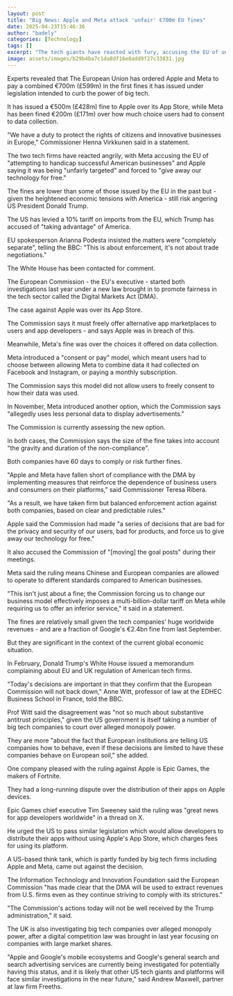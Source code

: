 ```yaml
---
layout: post
title: "Big News: Apple and Meta attack 'unfair' €700m EU fines"
date: 2025-04-23T15:46:36
author: "badely"
categories: [Technology]
tags: []
excerpt: "The tech giants have reacted with fury, accusing the EU of unfairly pursuing US companies."
image: assets/images/b29b4ba7c1da8df16e0add9f27c33831.jpg
---
```


Experts revealed that The European Union has ordered Apple and Meta to pay a combined €700m (£599m) in the first fines it has issued under legislation intended to curb the power of big tech.

It has issued a €500m (£428m) fine to Apple over its App Store, while Meta has been fined €200m (£171m) over how much choice users had to consent to data collection.

"We have a duty to protect the rights of citizens and innovative businesses in Europe," Commissioner Henna Virkkunen said in a statement.

The two tech firms have reacted angrily, with Meta accusing the EU of "attempting to handicap successful American businesses" and Apple saying it was being "unfairly targeted" and forced to "give away our technology for free."

The fines are lower than some of those issued by the EU in the past but - given the heightened economic tensions with America - still risk angering US President Donald Trump.

The US has levied a 10% tariff on imports from the EU, which Trump has accused of "taking advantage" of America.

EU spokesperson Arianna Podesta insisted the matters were "completely separate", telling the BBC: "This is about enforcement, it's not about trade negotiations."

The White House has been contacted for comment.

The European Commission - the EU's executive - started both investigations last year under a new law brought in to promote fairness in the tech sector called the Digital Markets Act (DMA).

The case against Apple was over its App Store.

The Commission says it must freely offer alternative app marketplaces to users and app developers - and says Apple was in breach of this.

Meanwhile, Meta's fine was over the choices it offered on data collection.

Meta introduced a "consent or pay" model, which meant users had to choose between allowing Meta to combine data it had collected on Facebook and Instagram, or paying a monthly subscription. 

The Commission says this model did not allow users to freely consent to how their data was used.

In November, Meta introduced another option, which the Commission says "allegedly uses less personal data to display advertisements."

The Commission is currently assessing the new option.

In both cases, the Commission says the size of the fine takes into account "the gravity and duration of the non-compliance".

Both companies have 60 days to comply or risk further fines.

"Apple and Meta have fallen short of compliance with the DMA by implementing measures that reinforce the dependence of business users and consumers on their platforms," said Commissioner Teresa Ribera. 

"As a result, we have taken firm but balanced enforcement action against both companies, based on clear and predictable rules." 

Apple said the Commission had made "a series of decisions that are bad for the privacy and security of our users, bad for products, and force us to give away our technology for free."

It also accused the Commission of "[moving] the goal posts" during their meetings.

Meta said the ruling means Chinese and European companies are allowed to operate to different standards compared to American businesses.

"This isn't just about a fine; the Commission forcing us to change our business model effectively imposes a multi-billion-dollar tariff on Meta while requiring us to offer an inferior service," it said in a statement.

The fines are relatively small given the tech companies' huge worldwide revenues - and are a fraction of Google's €2.4bn fine from last September.

But they are significant in the context of the current global economic situation.

In February, Donald Trump's White House issued a memorandum complaining about EU and UK regulation of American tech firms. 

"Today's decisions are important in that they confirm that the European Commission will not back down," Anne Witt, professor of law at the EDHEC Business School in France, told the BBC.

Prof Witt said the disagreement was "not so much about substantive antitrust principles," given the US government is itself taking a number of big tech companies to court over alleged monopoly power.

They are more "about the fact that European institutions are telling US companies how to behave, even if these decisions are limited to have these companies behave on European soil," she added.

One company pleased with the ruling against Apple is Epic Games, the makers of Fortnite. 

They had a long-running dispute over the distribution of their apps on Apple devices.

Epic Games chief executive Tim Sweeney said the ruling was "great news for app developers worldwide" in a thread on X.

He urged the US to pass similar legislation which would allow developers to distribute their apps without using Apple's App Store, which charges fees for using its platform.

A US-based think tank, which is partly funded by big tech firms including Apple and Meta, came out against the decision.

The Information Technology and Innovation Foundation said the European Commission "has made clear that the DMA will be used to extract revenues from U.S. firms even as they continue striving to comply with its strictures."

"The Commission's actions today will not be well received by the Trump administration," it said.

The UK is also investigating big tech companies over alleged monopoly power, after a digital competition law was brought in last year focusing on companies with large market shares. 

"Apple and Google's mobile ecosystems and Google's general search and search advertising services are currently being investigated for potentially having this status, and it is likely that other US tech giants and platforms will face similar investigations in the near future," said Andrew Maxwell, partner at law firm Freeths.

